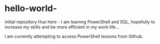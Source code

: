 # hello-world-
initial repository
Hue here - I am learnng PowerShell and SQL, hopefully to increase my skills and be more efficient in my work life...

I am currently attempting to access PowerShell lessons from Github.
